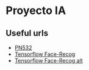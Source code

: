 # Proyecto IA


## Useful urls
- [PN532](https://pypi.org/project/pn532pi/)
- [Tensorflow Face-Recog](https://www.width.ai/post/tensorflow-facial-recognition)
- [Tensorflow Face-Recog alt](https://www.codemag.com/Article/2205081/Implementing-Face-Recognition-Using-Deep-Learning-and-Support-Vector-Machines)
